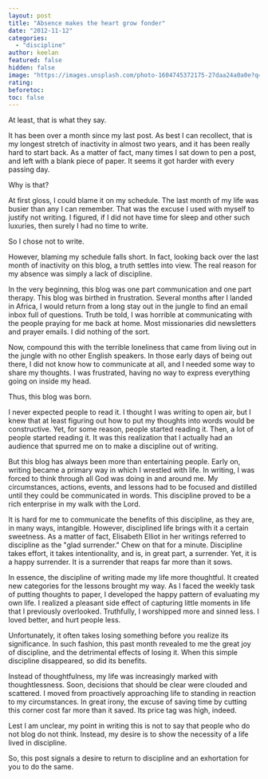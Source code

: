 ```yaml
---
layout: post
title: "Absence makes the heart grow fonder"
date: "2012-11-12"
categories: 
  - "discipline"
author: keelan
featured: false
hidden: false
image: "https://images.unsplash.com/photo-1604745372175-27daa24a0a0e?q=80&w=2071&auto=format&fit=crop&ixlib=rb-4.0.3&ixid=M3wxMjA3fDB8MHxwaG90by1wYWdlfHx8fGVufDB8fHx8fA%3D%3D"
rating:
beforetoc:
toc: false
---
```


At least, that is what they say.

It has been over a month since my last post. As best I can recollect, that is my longest stretch of inactivity in almost two years, and it has been really hard to start back. As a matter of fact, many times I sat down to pen a post, and left with a blank piece of paper. It seems it got harder with every passing day.

Why is that?

At first gloss, I could blame it on my schedule. The last month of my life was busier than any I can remember. That was the excuse I used with myself to justify not writing. I figured, if I did not have time for sleep and other such luxuries, then surely I had no time to write.

So I chose not to write.

However, blaming my schedule falls short. In fact, looking back over the last month of inactivity on this blog, a truth settles into view. The real reason for my absence was simply a lack of discipline.

In the very beginning, this blog was one part communication and one part therapy. This blog was birthed in frustration. Several months after I landed in Africa, I would return from a long stay out in the jungle to find an email inbox full of questions. Truth be told, I was horrible at communicating with the people praying for me back at home. Most missionaries did newsletters and prayer emails. I did nothing of the sort.

Now, compound this with the terrible loneliness that came from living out in the jungle with no other English speakers. In those early days of being out there, I did not know how to communicate at all, and I needed some way to share my thoughts. I was frustrated, having no way to express everything going on inside my head.

Thus, this blog was born.

I never expected people to read it. I thought I was writing to open air, but I knew that at least figuring out how to put my thoughts into words would be constructive. Yet, for some reason, people started reading it. Then, a lot of people started reading it. It was this realization that I actually had an audience that spurred me on to make a discipline out of writing.

But this blog has always been more than entertaining people. Early on, writing became a primary way in which I wrestled with life. In writing, I was forced to think through all God was doing in and around me. My circumstances, actions, events, and lessons had to be focused and distilled until they could be communicated in words. This discipline proved to be a rich enterprise in my walk with the Lord.

It is hard for me to communicate the benefits of this discipline, as they are, in many ways, intangible. However, disciplined life brings with it a certain sweetness. As a matter of fact, Elisabeth Elliot in her writings referred to discipline as the "glad surrender." Chew on that for a minute. Discipline takes effort, it takes intentionality, and is, in great part, a surrender. Yet, it is a happy surrender. It is a surrender that reaps far more than it sows.

In essence, the discipline of writing made my life more thoughtful. It created new categories for the lessons brought my way. As I faced the weekly task of putting thoughts to paper, I developed the happy pattern of evaluating my own life. I realized a pleasant side effect of capturing little moments in life that I previously overlooked. Truthfully, I worshipped more and sinned less. I loved better, and hurt people less.

Unfortunately, it often takes losing something before you realize its significance. In such fashion, this past month revealed to me the great joy of discipline, and the detrimental effects of losing it. When this simple discipline disappeared, so did its benefits.

Instead of thoughtfulness, my life was increasingly marked with thoughtlessness. Soon, decisions that should be clear were clouded and scattered. I moved from proactively approaching life to standing in reaction to my circumstances. In great irony, the excuse of saving time by cutting this corner cost far more than it saved. Its price tag was high, indeed.

Lest I am unclear, my point in writing this is not to say that people who do not blog do not think. Instead, my desire is to show the necessity of a life lived in discipline.

So, this post signals a desire to return to discipline and an exhortation for you to do the same.
